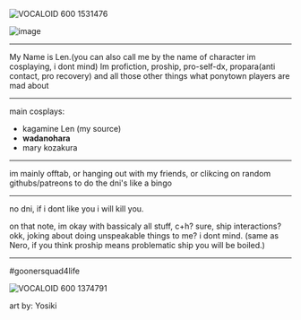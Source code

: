 ![VOCALOID 600 1531476](https://github.com/LenoLen/LenoLen/assets/155751119/70e0a94d-4d74-4779-9e90-cd2139939956)

![image](https://github.com/LenoLen/LenoLen/assets/155751119/214d426b-bf44-4559-a546-89cadb484095)
***
My Name is Len.(you can also call me by the name of character im cosplaying, i dont mind)
Im profiction, proship, pro-self-dx, propara(anti contact, pro recovery) and all those other things what ponytown players are mad about
***
main cosplays:
- kagamine Len (my source)
- **wadanohara**
- mary kozakura
***
im mainly offtab, or hanging out with my friends, or clikcing on random githubs/patreons to do the dni's like a bingo
***
no dni, if i dont like you i will kill you.

on that note, im okay with bassicaly all stuff, c+h? sure, ship interactions? okk, joking about doing unspeakable things to me? i dont mind. (same as Nero, if you think proship means problematic ship you will be boiled.)
***
#goonersquad4life

![VOCALOID 600 1374791](https://github.com/LenoLen/LenoLen/assets/155751119/31375396-d8f0-452c-9c41-ff5d07edb305)

art by: Yosiki
